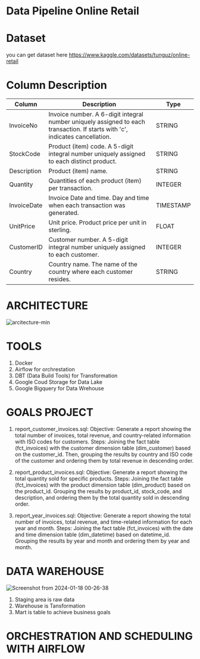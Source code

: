 # Data Pipeline Online Retail
# Dataset
  you can get dataset here https://www.kaggle.com/datasets/tunguz/online-retail

# Column Description
| Column      | Description                                       | Type     |
|-------------|---------------------------------------------------|----------|
| InvoiceNo   | Invoice number. A 6-digit integral number uniquely assigned to each transaction. If starts with 'c', indicates cancellation. | STRING   |
| StockCode   | Product (item) code. A 5-digit integral number uniquely assigned to each distinct product. | STRING   |
| Description | Product (item) name.                              | STRING   |
| Quantity    | Quantities of each product (item) per transaction. | INTEGER  |
| InvoiceDate | Invoice Date and time. Day and time when each transaction was generated. | TIMESTAMP|
| UnitPrice   | Unit price. Product price per unit in sterling.   | FLOAT    |
| CustomerID  | Customer number. A 5-digit integral number uniquely assigned to each customer. | INTEGER  |
| Country     | Country name. The name of the country where each customer resides. | STRING   |

# ARCHITECTURE
![arcitecture-min](https://github.com/amangmisbah/data_pipeline_online_retail/assets/72803669/74fcf1fb-6906-419d-a5b0-5ee01c5997e9)

# TOOLS
  1. Docker
  2. Airflow for orchrestation
  3. DBT (Data Build Tools) for Transformation
  4. Google Coud Storage for Data Lake
  5. Google Bigquery for Data Wrehouse

# GOALS PROJECT
  1. report_customer_invoices.sql:
  Objective: Generate a report showing the total number of invoices, total revenue, and country-related information with ISO codes for customers.
  Steps: Joining the fact table (fct_invoices) with the customer dimension table (dim_customer) based on the customer_id. Then, grouping the results by          country and ISO code of the customer and ordering them by total revenue in descending order.
  
  2. report_product_invoices.sql:
  Objective: Generate a report showing the total quantity sold for specific products.
  Steps: Joining the fact table (fct_invoices) with the product dimension table (dim_product) based on the product_id. Grouping the results by product_id,       stock_code, and description, and ordering them by the total quantity sold in descending order.
  
  3. report_year_invoices.sql:
  Objective: Generate a report showing the total number of invoices, total revenue, and time-related information for each year and month.
  Steps: Joining the fact table (fct_invoices) with the date and time dimension table (dim_datetime) based on datetime_id. Grouping the results by year and      month and ordering them by year and month.

# DATA WAREHOUSE
![Screenshot from 2024-01-18 00-26-38](https://github.com/amangmisbah/data_pipeline_online_retail/assets/72803669/09d074c6-7254-4f2a-ac39-11a774239086)
1. Staging area is raw data
2. Warehouse is Tansformation
3. Mart is table to achieve business goals

# ORCHESTRATION AND SCHEDULING WITH AIRFLOW



